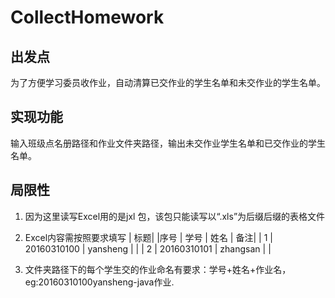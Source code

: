 # CollectHomework
## 出发点
为了方便学习委员收作业，自动清算已交作业的学生名单和未交作业的学生名单。

## 实现功能
输入班级点名册路径和作业文件夹路径，输出未交作业学生名单和已交作业的学生名单。

## 局限性
1. 因为这里读写Excel用的是jxl 包，该包只能读写以“.xls”为后缀后缀的表格文件
2. Excel内容需按照要求填写
| 标题|
|序号 |	学号 |	姓名 | 备注|
| 1 |	20160310100 |	yansheng | |
| 2 |	20160310101 |	zhangsan | |


3. 文件夹路径下的每个学生交的作业命名有要求：学号+姓名+作业名，eg:20160310100yansheng-java作业.
